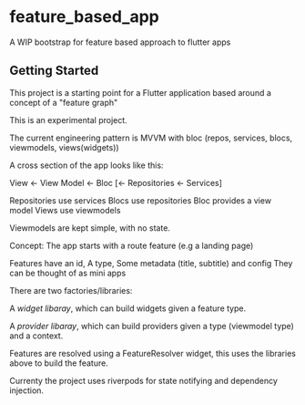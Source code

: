 # feature_based_app

A WIP bootstrap for feature based approach to flutter apps

## Getting Started

This project is a starting point for a Flutter application based around a concept of a "feature graph"

This is an experimental project.

The current engineering pattern is MVVM with bloc (repos, services, blocs, viewmodels, views(widgets))

A cross section of the app looks like this:

View <- View Model <- Bloc [<- Repositories <- Services]

Repositories use services
Blocs use repositories
Bloc provides a view model
Views use viewmodels

Viewmodels are kept simple, with no state.

Concept:
The app starts with a route feature (e.g a landing page)

Features have an id,
A type,
Some metadata (title, subtitle)
and config
They can be thought of as mini apps

There are two factories/libraries:

A *widget libaray*, which can build widgets given a feature type.

A *provider libaray*, which can build providers given a type (viewmodel type) and a context.

Features are resolved using a FeatureResolver widget, this uses the libraries above to build the feature.

Currenty the project uses riverpods for state notifying and dependency injection.
